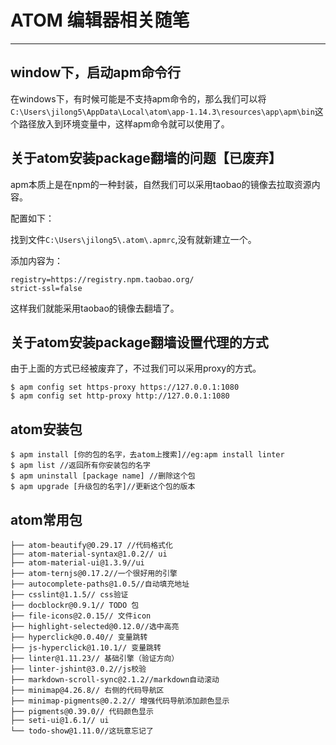 # ATOM 编辑器相关随笔
---
## window下，启动apm命令行
在windows下，有时候可能是不支持apm命令的，那么我们可以将```C:\Users\jilong5\AppData\Local\atom\app-1.14.3\resources\app\apm\bin```这个路径放入到环境变量中，这样apm命令就可以使用了。
## 关于atom安装package翻墙的问题【已废弃】
apm本质上是在npm的一种封装，自然我们可以采用taobao的镜像去拉取资源内容。

配置如下：

找到文件```C:\Users\jilong5\.atom\.apmrc```,没有就新建立一个。

添加内容为：

```
registry=https://registry.npm.taobao.org/  
strict-ssl=false
```

这样我们就能采用taobao的镜像去翻墙了。

## 关于atom安装package翻墙设置代理的方式 ##
由于上面的方式已经被废弃了，不过我们可以采用proxy的方式。
```
$ apm config set https-proxy https://127.0.0.1:1080
$ apm config set http-proxy http://127.0.0.1:1080

```

## atom安装包
```
$ apm install [你的包的名字，去atom上搜索]//eg:apm install linter
$ apm list //返回所有你安装包的名字
$ apm uninstall [package name] //删除这个包
$ apm upgrade [升级包的名字]//更新这个包的版本
```

## atom常用包
```
├── atom-beautify@0.29.17 //代码格式化
├── atom-material-syntax@1.0.2// ui
├── atom-material-ui@1.3.9//ui
├── atom-ternjs@0.17.2//一个很好用的引擎
├── autocomplete-paths@1.0.5//自动填充地址
├── csslint@1.1.5// css验证
├── docblockr@0.9.1// TODO 包
├── file-icons@2.0.15// 文件icon
├── highlight-selected@0.12.0//选中高亮
├── hyperclick@0.0.40// 变量跳转
├── js-hyperclick@1.10.1// 变量跳转
├── linter@1.11.23// 基础引擎（验证方向）
├── linter-jshint@3.0.2//js校验
├── markdown-scroll-sync@2.1.2//markdown自动滚动
├── minimap@4.26.8// 右侧的代码导航区
├── minimap-pigments@0.2.2// 增强代码导航添加颜色显示
├── pigments@0.39.0// 代码颜色显示
├── seti-ui@1.6.1// ui
└── todo-show@1.11.0//这玩意忘记了

```
